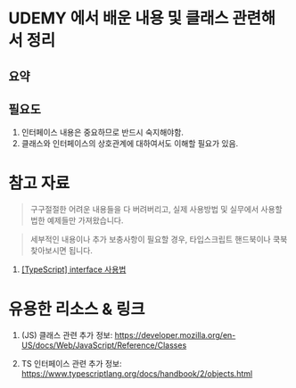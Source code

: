 # UDEMY 에서 배운 내용 및 클래스 관련해서 정리


## 요약


## 필요도
1. 인터페이스 내용은 중요하므로 반드시 숙지해야함.
2. 클래스와 인터페이스의 상호관계에 대하여서도 이해할 필요가 있음.

# 참고 자료

> 구구절절한 어려운 내용들을 다 버려버리고, 실제 사용방법 및 실무에서 사용할법한 예제들만 가져왔습니다.

> 세부적인 내용이나 추가 보충사항이 필요할 경우, 타입스크립트 핸드북이나 쿡북 찾아보시면 됩니다.

1. [[TypeScript] interface 사용법](https://any-ting.tistory.com/99)

# 유용한 리소스 & 링크

1. (JS) 클래스 관련 추가 정보: https://developer.mozilla.org/en-US/docs/Web/JavaScript/Reference/Classes

2. TS 인터페이스 관련 추가 정보: https://www.typescriptlang.org/docs/handbook/2/objects.html